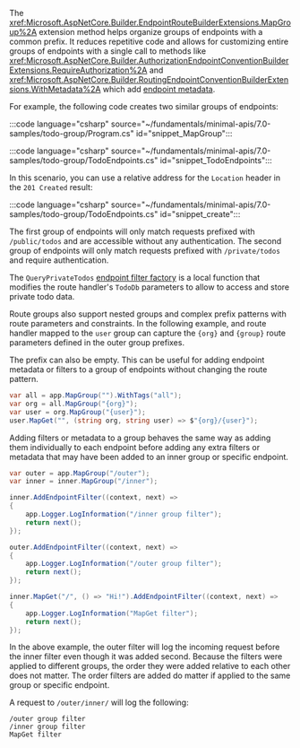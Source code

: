 The <xref:Microsoft.AspNetCore.Builder.EndpointRouteBuilderExtensions.MapGroup%2A> extension method helps organize groups of endpoints with a common prefix. It reduces repetitive code and allows for customizing entire groups of endpoints with a single call to methods like <xref:Microsoft.AspNetCore.Builder.AuthorizationEndpointConventionBuilderExtensions.RequireAuthorization%2A> and <xref:Microsoft.AspNetCore.Builder.RoutingEndpointConventionBuilderExtensions.WithMetadata%2A> which add [endpoint metadata](xref:fundamentals/routing#endpoint-metadata).

For example, the following code creates two similar groups of endpoints:

:::code language="csharp" source="~/fundamentals/minimal-apis/7.0-samples/todo-group/Program.cs" id="snippet_MapGroup":::

:::code language="csharp" source="~/fundamentals/minimal-apis/7.0-samples/todo-group/TodoEndpoints.cs" id="snippet_TodoEndpoints":::

In this scenario, you can use a relative address for the `Location` header in the `201 Created` result:

:::code language="csharp" source="~/fundamentals/minimal-apis/7.0-samples/todo-group/TodoEndpoints.cs" id="snippet_create":::

The first group of endpoints will only match requests prefixed with `/public/todos` and are accessible without any authentication. The second group of endpoints will only match requests prefixed with `/private/todos` and require authentication.

The `QueryPrivateTodos` [endpoint filter factory](xref:fundamentals/minimal-apis/min-api-filters) is a local function that modifies the route handler's `TodoDb` parameters to allow to access and store private todo data.

Route groups also support nested groups and complex prefix patterns with route parameters and constraints. In the following example, and route handler mapped to the `user` group can capture the `{org}` and `{group}` route parameters defined in the outer group prefixes.

The prefix can also be empty. This can be useful for adding endpoint metadata or filters to a group of endpoints without changing the route pattern.

```csharp
var all = app.MapGroup("").WithTags("all");
var org = all.MapGroup("{org}");
var user = org.MapGroup("{user}");
user.MapGet("", (string org, string user) => $"{org}/{user}");
```

Adding filters or metadata to a group behaves the same way as adding them individually to each endpoint before adding any extra filters or metadata that may have been added to an inner group or specific endpoint.

```csharp
var outer = app.MapGroup("/outer");
var inner = inner.MapGroup("/inner");

inner.AddEndpointFilter((context, next) =>
{
    app.Logger.LogInformation("/inner group filter");
    return next();
});

outer.AddEndpointFilter((context, next) =>
{
    app.Logger.LogInformation("/outer group filter");
    return next();
});

inner.MapGet("/", () => "Hi!").AddEndpointFilter((context, next) =>
{
    app.Logger.LogInformation("MapGet filter");
    return next();
});
```

In the above example, the outer filter will log the incoming request before the inner filter even though it was added second. Because the filters were applied to different groups, the order they were added relative to each other does not matter. The order filters are added do matter if applied to the same group or specific endpoint.

A request to `/outer/inner/` will log the following:

```dotnetcli
/outer group filter
/inner group filter
MapGet filter
```
